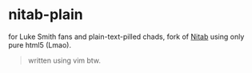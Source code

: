 # nitab-plain
for Luke Smith fans and plain-text-pilled chads, fork of [Nitab](https://github.com/nimaaskarian/nitab) using only pure html5 (Lmao).

> written using vim btw.
